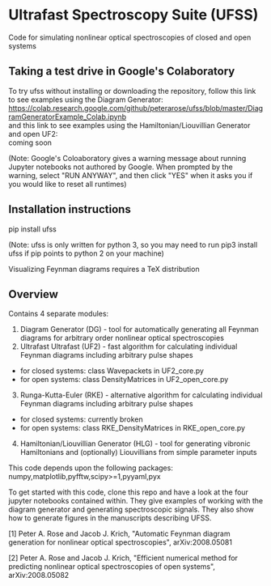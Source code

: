 # Ultrafast Spectroscopy Suite (UFSS)
Code for simulating nonlinear optical spectroscopies of closed and open systems

## Taking a test drive in Google's Colaboratory
To try ufss without installing or downloading the repository,
follow this link to see examples using the Diagram Generator:  
https://colab.research.google.com/github/peterarose/ufss/blob/master/DiagramGeneratorExample_Colab.ipynb  
and this link to see examples using the Hamiltonian/Liouvillian Generator and open UF2:  
coming soon
  
(Note: Google's Coloaboratory gives a warning message about running Jupyter
notebooks not authored by Google. When prompted by the warning, select
"RUN ANYWAY", and then click "YES" when it asks you if you would like to
reset all runtimes)

## Installation instructions
pip install ufss  

(Note: ufss is only written for python 3, so you may need to run
pip3 install ufss if pip points to python 2 on your machine)  

Visualizing Feynman diagrams requires a TeX distribution

## Overview

Contains 4 separate modules:
1. Diagram Generator (DG) - tool for automatically generating all Feynman diagrams for arbitrary order nonlinear optical spectroscopies
2. Ultrafast Ultrafast (UF2) - fast algorithm for calculating individual Feynman diagrams including arbitrary pulse shapes
  - for closed systems: class Wavepackets in UF2_core.py
  - for open systems: class DensityMatrices in UF2_open_core.py
3. Runga-Kutta-Euler (RKE) - alternative algorithm for calculating individual Feynman diagrams including arbitrary pulse shapes
  - for closed systems: currently broken
  - for open systems: class RKE_DensityMatrices in RKE_open_core.py
4. Hamiltonian/Liouvillian Generator (HLG) - tool for generating vibronic Hamiltonians and (optionally) Liouvillians from simple parameter inputs

This code depends upon the following packages:
numpy,matplotlib,pyfftw,scipy>=1,pyyaml,pyx

To get started with this code, clone this repo and have a look at the four jupyter notebooks contained within. They give examples of working with the diagram generator and generating spectroscopic signals. They also show how to generate figures in the manuscripts describing UFSS.

[1] Peter A. Rose and Jacob J. Krich, "Automatic Feynman diagram generation for nonlinear optical spectroscopies", arXiv:2008.05081

[2] Peter A. Rose and Jacob J. Krich, "Efficient numerical method for predicting nonlinear optical spectroscopies of open systems", arXiv:2008.05082